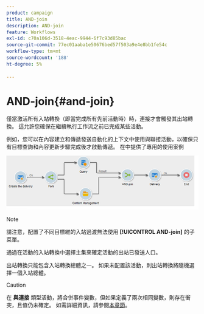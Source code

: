 ```yaml
---
product: campaign
title: AND-join
description: AND-join
feature: Workflows
exl-id: c70a106d-3518-4eac-9944-6f7c93d85bac
source-git-commit: 77ec01aaba1e50676bed57f503a9e4e8bb1fe54c
workflow-type: tm+mt
source-wordcount: '188'
ht-degree: 5%

---
```


# AND-join{#and-join}



僅當激活所有入站轉換（即當完成所有先前活動時）時，連接才會觸發其出站轉換。 這允許您確保在繼續執行工作流之前已完成某些活動。

例如，您可以在內容建立和傳遞發送自動化的上下文中使用與聯接活動，以確保只有目標查詢和內容更新步驟完成後才啟動傳遞。 在中提供了專用的使用案例

![](assets/and-join-usage.png)

>[!NOTE]
>
>請注意，配置了不同目標維的入站過渡無法使用 **[!UICONTROL AND-join]** 的子菜單。

通過在活動的入站轉換中選擇主集來確定活動的出站已發送人口。

出站轉換只能包含入站轉換總體之一。 如果未配置該活動，則出站轉換將隨機選擇一個入站總體。

>[!CAUTION]
>
>在 **與連接** 類型活動，將合併事件變數，但如果定義了兩次相同變數，則存在衝突，且值仍未確定。 如需詳細資訊，請參閱[本章節](javascript-scripts-and-templates.md#event-variables)。
